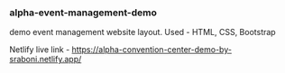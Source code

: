 ### alpha-event-management-demo

demo event management website layout. Used - HTML, CSS, Bootstrap

Netlify live link - https://alpha-convention-center-demo-by-sraboni.netlify.app/
